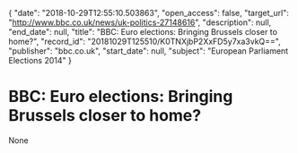 {
  "date": "2018-10-29T12:55:10.503863", 
  "open_access": false, 
  "target_url": "http://www.bbc.co.uk/news/uk-politics-27148616", 
  "description": null, 
  "end_date": null, 
  "title": "BBC:  Euro elections: Bringing Brussels closer to home?", 
  "record_id": "20181029T125510/K0TNXjbP2XxFD5y7xa3vkQ==", 
  "publisher": "bbc.co.uk", 
  "start_date": null, 
  "subject": "European Parliament Elections 2014"
}

# BBC:  Euro elections: Bringing Brussels closer to home?

None